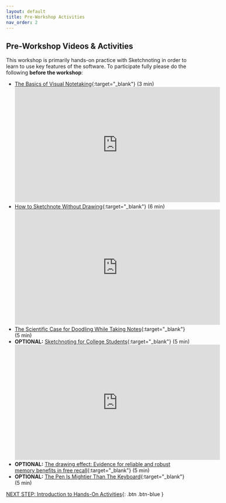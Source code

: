 ```yaml
---
layout: default
title: Pre-Workshop Activities
nav_order: 2
---
```

## Pre-Workshop Videos & Activities
This workshop is primarily hands-on practice with Sketchnoting in order to learn to use key features of the software. To participate fully please do the following **before the workshop**:

-   [The Basics of Visual Notetaking](https://www.youtube.com/watch?v=gY9KdRfNN9w){:target="_blank"} (3 min)
    <iframe width="560" height="315" src="https://www.youtube.com/embed/gY9KdRfNN9w" title="YouTube video player" frameborder="0" allow="accelerometer; autoplay; clipboard-write; encrypted-media; gyroscope; picture-in-picture" allowfullscreen></iframe>
-   [How to Sketchnote Without Drawing](https://www.youtube.com/watch?v=oNQJReku9Gw){:target="_blank"} (6 min)
    <iframe width="560" height="315" src="https://www.youtube.com/embed/oNQJReku9Gw" title="YouTube video player" frameborder="0" allow="accelerometer; autoplay; clipboard-write; encrypted-media; gyroscope; picture-in-picture" allowfullscreen></iframe>
-   [The Scientific Case for Doodling While Taking Notes](https://qz.com/676557/the-scientific-case-for-doodling-while-taking-notes/){:target="_blank"} (5 min)
-   **OPTIONAL:** [Sketchnoting for College Students](https://www.youtube.com/watch?v=l8qT7zAPcKk){:target="_blank"} (5 min)
    <iframe width="560" height="315" src="https://www.youtube.com/embed/l8qT7zAPcKk" title="YouTube video player" frameborder="0" allow="accelerometer; autoplay; clipboard-write; encrypted-media; gyroscope; picture-in-picture" allowfullscreen></iframe>
-   **OPTIONAL:** [The drawing effect: Evidence for reliable and robust memory benefits in free recall](https://goo.gl/ibZzKU){:target="_blank"} (5 min)
-   **OPTIONAL:** [The Pen Is Mightier Than The Keyboard](https://goo.gl/HqfPQ2){:target="_blank"} (5 min)

[NEXT STEP: Introduction to Hands-On Activities](activities-intro.html){: .btn .btn-blue }
